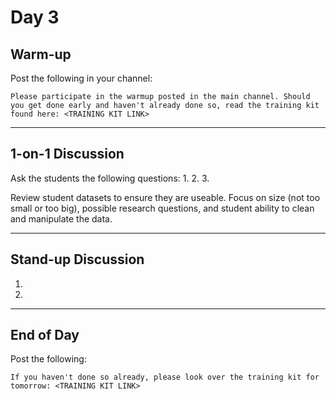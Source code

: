 # Day 3

## Warm-up
Post the following in your channel:
```
Please participate in the warmup posted in the main channel. Should you get done early and haven't already done so, read the training kit found here: <TRAINING KIT LINK>
```


---


## 1-on-1 Discussion
Ask the students the following questions:
1. 
2. 
3. 

Review student datasets to ensure they are useable. Focus on size (not too small or too big), possible research questions, and student ability to clean and manipulate the data.


---


## Stand-up Discussion
1. 
2. 


---


## End of Day
Post the following:
```
If you haven't done so already, please look over the training kit for tomorrow: <TRAINING KIT LINK>
```
